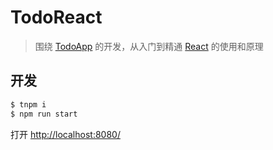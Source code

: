 # TodoReact

> 围绕 [TodoApp](https://todomvc.com/) 的开发，从入门到精通 [React](https://reactjs.org/) 的使用和原理

## 开发

```bash
$ tnpm i
$ npm run start
```

打开 <http://localhost:8080/>